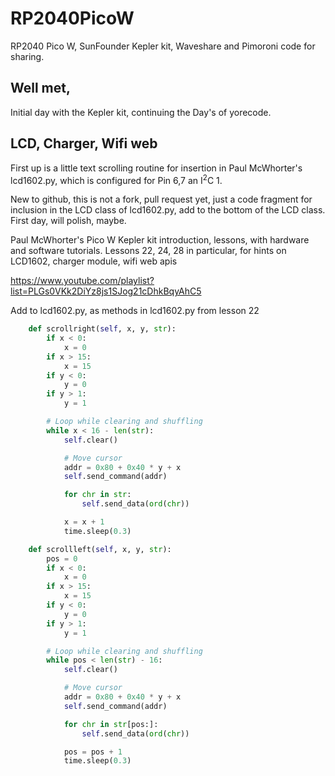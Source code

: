 # RP2040PicoW
RP2040 Pico W, SunFounder Kepler kit, Waveshare and Pimoroni code for sharing.

## Well met,
Initial day with the Kepler kit, continuing the Day's of yorecode.

## LCD, Charger, Wifi web
First up is a little text scrolling routine for insertion in Paul McWhorter's lcd1602.py, which is configured for Pin 6,7 an I<sup>2</sup>C 1.

New to github, this is not a fork, pull request yet, just a code fragment for inclusion in the LCD class of lcd1602.py, add to the bottom of the LCD class.
First day, will polish, maybe.

Paul McWhorter's Pico W Kepler kit introduction, lessons, with hardware and software tutorials.
Lessons 22, 24, 28 in particular, for hints on LCD1602, charger module, wifi web apis 
 
https://www.youtube.com/playlist?list=PLGs0VKk2DiYz8js1SJog21cDhkBqyAhC5

Add to lcd1602.py, as methods in lcd1602.py from lesson 22
```python
    def scrollright(self, x, y, str):
        if x < 0:
            x = 0
        if x > 15:
            x = 15
        if y < 0:
            y = 0
        if y > 1:
            y = 1

        # Loop while clearing and shuffling
        while x < 16 - len(str):
            self.clear()

            # Move cursor
            addr = 0x80 + 0x40 * y + x
            self.send_command(addr)

            for chr in str:
                self.send_data(ord(chr))

            x = x + 1
            time.sleep(0.3)

    def scrollleft(self, x, y, str):
        pos = 0
        if x < 0:
            x = 0
        if x > 15:
            x = 15
        if y < 0:
            y = 0
        if y > 1:
            y = 1

        # Loop while clearing and shuffling
        while pos < len(str) - 16:
            self.clear()

            # Move cursor
            addr = 0x80 + 0x40 * y + x
            self.send_command(addr)

            for chr in str[pos:]:
                self.send_data(ord(chr))

            pos = pos + 1
            time.sleep(0.3)
```
